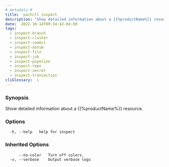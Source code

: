 ```yaml
---
# metadata # 
title:  pachctl inspect
description: "Show detailed information about a {{%productName%}} resource."
date:  2022-10-14T09:34:42-04:00
tags:
  - inspect-branch
  - inspect-cluster
  - inspect-commit
  - inspect-datum
  - inspect-file
  - inspect-job
  - inspect-pipeline
  - inspect-repo
  - inspect-secret
  - inspect-transaction
cliGlossary:  i
---
```


### Synopsis

Show detailed information about a {{%productName%}} resource.

### Options

```
  -h, --help   help for inspect
```

### Inherited Options

```
      --no-color   Turn off colors.
  -v, --verbose    Output verbose logs
```

